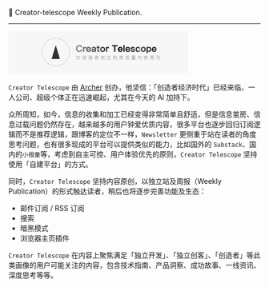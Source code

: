 🔭 Creator-telescope Weekly Publication.

---

<img src="./media/ct.png" width="360" />

`Creator Telescope` 由 [Archer](https://xiaoa.name) 创办，他坚信：「创造者经济时代」已经来临，一人公司、超级个体正在迅速崛起，尤其在今天的 AI 加持下。

众所周知，如今，信息的收集和加工已经变得非常简单且舒适，但是信息茧房、信息过载问题仍然存在，越来越多的用户钟爱优质内容，很多平台也逐步回归订阅逻辑而不是推荐逻辑，跟博客的定位不一样，`Newsletter` 更侧重于站在读者的角度思考问题，也有很多现成的平台可以提供类似的能力，比如国外的 `Substack`、国内的`小报童`等，考虑到自主可控、用户体验优先的原则，`Creator Telescope` 坚持使用「自建平台」的方式。

同时，`Creator Telescope` 坚持内容原创，以独立站及周报（Weekly Publication）的形式触达读者，稍后也将逐步完善功能及生态：

* 邮件订阅 / RSS 订阅
* 搜索
* 暗黑模式
* 浏览器主页插件

`Creator Telescope` 在内容上聚焦满足「独立开发」、「独立创客」、「创造者」等此类画像的用户可能关注的内容，包含技术指南、产品洞察、成功故事、一线资讯、深度思考等等。

